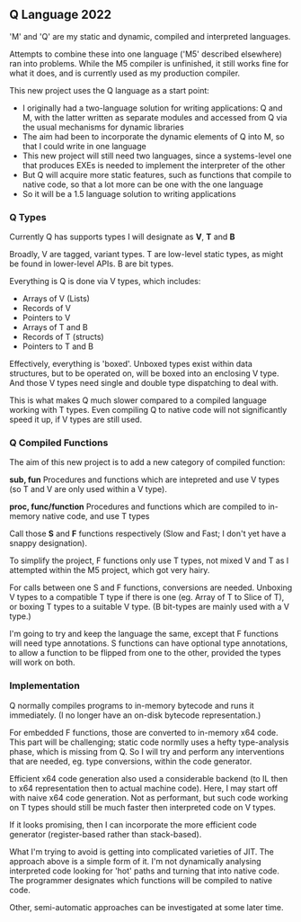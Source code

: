 ## Q Language 2022

'M' and 'Q' are my static and dynamic, compiled and interpreted languages.

Attempts to combine these into one language ('M5' described elsewhere) ran into problems. While the M5 compiler is unfinished, it still works fine for what it does, and is currently used as my production compiler.

This new project uses the Q language as a start point:

* I originally had a two-language solution for writing applications: Q and M, with the latter written as separate modules and accessed from Q via the usual mechanisms for dynamic libraries
* The aim had been to incorporate the dynamic elements of Q into M, so that I could write in one language
* This new project will still need two languages, since a systems-level one that produces EXEs is needed to implement the interpreter of the other
* But Q will acquire more static features, such as functions that compile to native code, so that a lot more can be one with the one language
* So it will be a 1.5 language solution to writing applications

### Q Types

Currently Q has supports types I will designate as **V**, **T** and **B**

Broadly, V are tagged, variant types. T are low-level static types, as might be found in lower-level APIs. B are bit types.

Everything is Q is done via V types, which includes:

* Arrays of V (Lists)
* Records of V
* Pointers to V
* Arrays of T and B
* Records of T (structs)
* Pointers to T and B

Effectively, everything is 'boxed'. Unboxed types exist within data structures, but to be operated on, will be boxed into an enclosing V type. And those V types need single and double type dispatching to deal with.

This is what makes Q much slower compared to a compiled language working with T types. Even compiling Q to native code will not significantly speed it up, if V types are still used.

### Q Compiled Functions

The aim of this new project is to add a new category of compiled function:

**sub, fun** Procedures and functions which are intepreted and use V types (so T and V are only used within a V type).

**proc, func/function** Procedures and functions which are compiled to in-memory native code, and use T types

Call those **S** and **F** functions respectively (Slow and Fast; I don't yet have a snappy designation).

To simplify the project, F functions only use T types, not mixed V and T as I attempted within the M5 project, which got very hairy.

For calls between one S and F functions, conversions are needed. Unboxing V types to a compatible T type if there is one (eg. Array of T to Slice of T), or boxing T types to a suitable V type. (B bit-types are mainly used with a V type.)

I'm going to try and keep the language the same, except that F functions will need type annotations. S functions can have optional type annotations, to allow a function to be flipped from one to the other, provided the types will work on both.

### Implementation

Q normally compiles programs to in-memory bytecode and runs it immediately. (I no longer have an on-disk bytecode representation.)

For embedded F functions, those are converted to in-memory x64 code. This part will be challenging; static code normlly uses a hefty type-analysis phase, which is missing from Q. So I will try and perform any interventions that are needed, eg. type conversions, within the code generator.

Efficient x64 code generation also used a considerable backend (to IL then to x64 representation then to actual machine code). Here, I may start off with naive x64 code generation. Not as performant, but such code working on T types should still be much faster then interpreted code on V types.

If it looks promising, then I can incorporate the more efficient code generator (register-based rather than stack-based).

What I'm trying to avoid is getting into complicated varieties of JIT. The approach above is a simple form of it. I'm not dynamically analysing interpreted code looking for 'hot' paths and turning that into native code. The programmer designates which functions will be compiled to native code.

Other, semi-automatic approaches can be investigated at some later time.
